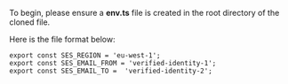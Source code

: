 To begin, please ensure a **env.ts** file is created in the root directory of the cloned file.

Here is the file format below:

```
export const SES_REGION = 'eu-west-1';
export const SES_EMAIL_FROM = 'verified-identity-1'; 
export const SES_EMAIL_TO =  'verified-identity-2'; 
```
